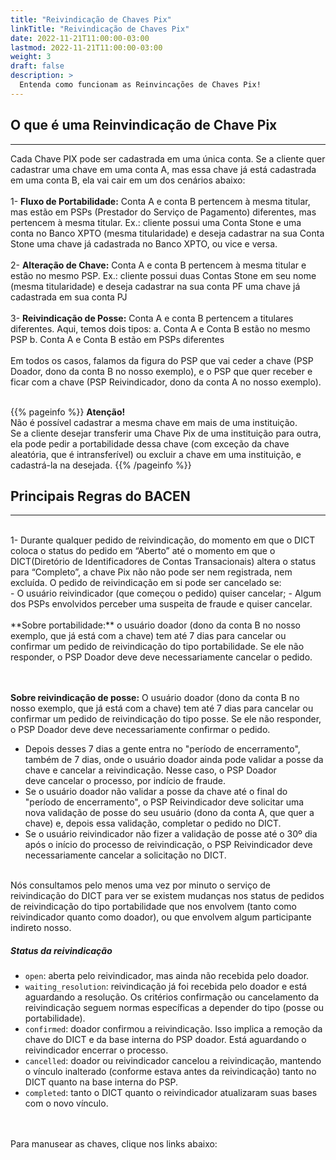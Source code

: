 ```yaml
---
title: "Reivindicação de Chaves Pix"
linkTitle: "Reivindicação de Chaves Pix"
date: 2022-11-21T11:00:00-03:00
lastmod: 2022-11-21T11:00:00-03:00
weight: 3
draft: false
description: >
  Entenda como funcionam as Reinvincações de Chaves Pix!
---
```


## O que é uma Reinvindicação de Chave Pix
---

Cada Chave PIX pode ser cadastrada em uma única conta. Se a cliente quer cadastrar uma chave em uma conta A, mas essa chave já está cadastrada em uma conta B, ela vai cair em um dos cenários abaixo:
<br><br>
1- **Fluxo de Portabilidade:** Conta A e conta B pertencem à mesma titular, mas estão em PSPs (Prestador do Serviço de Pagamento) diferentes, mas pertencem à mesma titular. Ex.: cliente possui uma Conta Stone e uma conta no Banco XPTO (mesma titularidade) e deseja cadastrar na sua Conta Stone uma chave já cadastrada no Banco XPTO, ou vice e versa.
<br><br>
2- **Alteração de Chave:** Conta A e conta B pertencem à mesma titular e estão no mesmo PSP. Ex.: cliente possui duas Contas Stone em seu nome (mesma titularidade) e deseja cadastrar na sua conta PF uma chave já cadastrada em sua conta PJ
<br><br>
3- **Reivindicação de Posse:** Conta A e conta B pertencem a titulares diferentes. Aqui, temos dois tipos:
  a. Conta A e Conta B estão no mesmo PSP
  b. Conta A e Conta B estão em PSPs diferentes
<br><br>
Em todos os casos, falamos da figura do PSP que vai ceder a chave (PSP Doador, dono da conta B no nosso exemplo), e o PSP que quer receber e ficar com a chave (PSP Reivindicador, dono da conta A no nosso exemplo).
<br><br>


{{% pageinfo %}}
**Atenção!**<br>Não é possível cadastrar a mesma chave em mais de uma instituição. <br>Se a cliente desejar transferir uma Chave Pix de uma instituição para outra, ela pode pedir a portabilidade dessa chave (com exceção da chave aleatória, que é intransferível) ou excluir a chave em uma instituição, e cadastrá-la na desejada.
{{% /pageinfo %}}
<br>

## Principais Regras do BACEN 
---
<br>
1- Durante qualquer pedido de reivindicação, do momento em que o DICT coloca o status do pedido em “Aberto” até o momento em que o DICT(Diretório de Identificadores de Contas Transacionais) altera o status para “Completo”, a chave Pix não não pode ser nem registrada, nem excluída. O pedido de reivindicação em si pode ser cancelado se:
<br>
    - O usuário reivindicador (que começou o pedido) quiser cancelar;
    - Algum dos PSPs envolvidos perceber uma suspeita de fraude e quiser cancelar.
<br><br>
**Sobre portabilidade:** o usuário doador (dono da conta B no nosso exemplo, que já está com a chave) tem até 7 dias para cancelar ou confirmar um pedido de reivindicação do tipo portabilidade. Se ele não responder, o PSP Doador deve deve necessariamente cancelar o pedido.

<br><br>
**Sobre reivindicação de posse:** O usuário doador (dono da conta B no nosso exemplo, que já está com a chave) tem até 7 dias para cancelar ou confirmar um pedido de reivindicação do tipo posse. Se ele não responder, o PSP Doador deve deve necessariamente confirmar o pedido.
  - Depois desses 7 dias a gente entra no "período de encerramento", também de 7 dias, onde o usuário doador ainda pode validar a posse da chave e cancelar a reivindicação. Nesse caso, o PSP Doador deve cancelar o processo, por indício de fraude.
  - Se o usuário doador não validar a posse da chave até o final do "período de encerramento", o PSP Reivindicador deve solicitar uma nova validação de posse do seu usuário (dono da conta A, que quer a chave) e, depois essa validação, completar o pedido no DICT.
 - Se o usuário reivindicador não fizer a validação de posse até o 30º dia após o início do processo de reivindicação, o PSP Reivindicador deve necessariamente cancelar a solicitação no DICT. 
 <br>
Nós consultamos pelo menos uma vez por minuto o serviço de reivindicação do DICT para ver se existem mudanças nos status de pedidos de reivindicação do tipo portabilidade que nos envolvem (tanto como reivindicador quanto como doador), ou que envolvem algum participante indireto nosso.


##### Status da reivindicação

- `open`: aberta pelo reivindicador, mas ainda não recebida pelo doador.
- `waiting_resolution`: reivindicação já foi recebida pelo doador e está aguardando a resolução. Os critérios confirmação ou cancelamento da reivindicação seguem normas específicas a depender do tipo (posse ou portabilidade).
- `confirmed`: doador confirmou a reivindicação. Isso implica a remoção da chave do DICT e da base interna do PSP doador. Está aguardando o reivindicador encerrar o processo.
- `cancelled`: doador ou reivindicador cancelou a reivindicação, mantendo o vínculo inalterado (conforme estava antes da reivindicação) tanto no DICT quanto na base interna do PSP.
- `completed`: tanto o DICT quanto o reivindicador atualizaram suas bases com o novo vínculo.
<br> <br> <br>

Para manusear as chaves, clique nos links abaixo:

